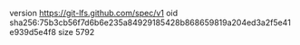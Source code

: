 version https://git-lfs.github.com/spec/v1
oid sha256:75b3cb56f7d6b6e235a84929185428b868659819a204ed3a2f5e41e939d5e4f8
size 5792
